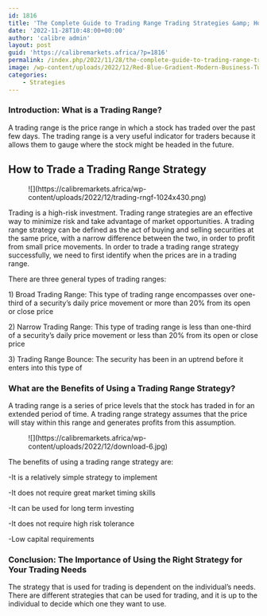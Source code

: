 ```yaml
---
id: 1816
title: 'The Complete Guide to Trading Range Trading Strategies &amp; How They Work'
date: '2022-11-28T10:48:00+00:00'
author: 'calibre admin'
layout: post
guid: 'https://calibremarkets.africa/?p=1816'
permalink: /index.php/2022/11/28/the-complete-guide-to-trading-range-trading-strategies-how-they-work/
image: /wp-content/uploads/2022/12/Red-Blue-Gradient-Modern-Business-Tutorial-Youtube-Thumbnail-1.png
categories:
    - Strategies
---
```


### Introduction: What is a Trading Range?

A trading range is the price range in which a stock has traded over the past few days. The trading range is a very useful indicator for traders because it allows them to gauge where the stock might be headed in the future.

## How to Trade a Trading Range Strategy

<figure class="wp-block-image size-large">![](https://calibremarkets.africa/wp-content/uploads/2022/12/trading-rngf-1024x430.png)</figure>Trading is a high-risk investment. Trading range strategies are an effective way to minimize risk and take advantage of market opportunities. A trading range strategy can be defined as the act of buying and selling securities at the same price, with a narrow difference between the two, in order to profit from small price movements. In order to trade a trading range strategy successfully, we need to first identify when the prices are in a trading range.

There are three general types of trading ranges:

1\) Broad Trading Range: This type of trading range encompasses over one-third of a security’s daily price movement or more than 20% from its open or close price

2\) Narrow Trading Range: This type of trading range is less than one-third of a security’s daily price movement or less than 20% from its open or close price

3\) Trading Range Bounce: The security has been in an uptrend before it enters into this type of

### What are the Benefits of Using a Trading Range Strategy?

A trading range is a series of price levels that the stock has traded in for an extended period of time. A trading range strategy assumes that the price will stay within this range and generates profits from this assumption.

<figure class="wp-block-image size-full is-resized">![](https://calibremarkets.africa/wp-content/uploads/2022/12/download-6.jpg)</figure>The benefits of using a trading range strategy are:

-It is a relatively simple strategy to implement

-It does not require great market timing skills

-It can be used for long term investing

-It does not require high risk tolerance

-Low capital requirements

### Conclusion: The Importance of Using the Right Strategy for Your Trading Needs

The strategy that is used for trading is dependent on the individual’s needs. There are different strategies that can be used for trading, and it is up to the individual to decide which one they want to use.